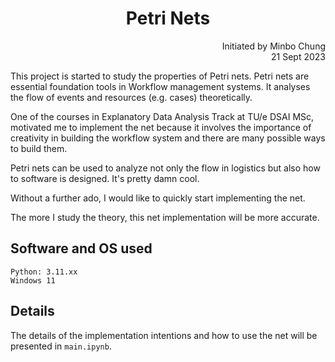 # <center>Petri Nets</center>

<p style="text-align:right">Initiated by Minbo Chung<br/>21 Sept 2023</p>

This project is started to study the properties of Petri nets. Petri nets are essential foundation tools in Workflow management systems. It analyses the flow of events and resources (e.g. cases) theoretically.

One of the courses in Explanatory Data Analysis Track at TU/e DSAI MSc, motivated me to implement the net because it involves the importance of creativity in building the workflow system and there are many possible ways to build them.

Petri nets can be used to analyze not only the flow in logistics but also how to software is designed. It's pretty damn cool.

Without a further ado, I would like to quickly start implementing the net.

The more I study the theory, this net implementation will be more accurate.

## Software and OS used
```{python}
Python: 3.11.xx
Windows 11
```

## Details
The details of the implementation intentions and how to use the net will be presented in ```main.ipynb```.
